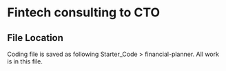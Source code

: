 # Fintech consulting to CTO
## File Location
Coding file is saved as following Starter_Code > financial-planner.
All work is in this file.

